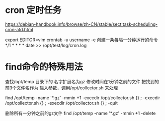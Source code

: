 cron 定时任务
============
https://debian-handbook.info/browse/zh-CN/stable/sect.task-scheduling-cron-atd.html


export EDITOR=vim
crontab -u username -e
创建一条每隔一分钟运行的命令
*/1 * * * * date >> /opt/test/log/cron.log


find命令的特殊用法
==================

查找/opt/temp 目录下的 名字扩展名为gz 修改时间在1分钟之前的文件 把找到的前3个文件名作为 输入参数，调用/opt/collector.sh 来处理

find /opt/temp -name '*.gz' -mmin +1  -execdir /opt/collector.sh {} \;  -execdir /opt/collector.sh {} \;  -execdir /opt/collector.sh {} \; -quit

删除所有一分钟之前的gz文件
find /opt/temp -name '*.gz' -mmin +1  -delete 

